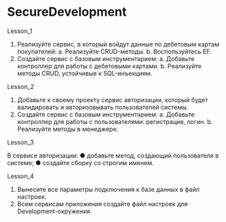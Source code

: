 # SecureDevelopment

Lesson_1

1. Реализуйте сервис, в который войдут данные по дебетовым картам покупателей:
	a. Реализуйте CRUD-методы. 
	b. Воспользуйтесь EF.
2. Создайте сервис с базовым инструментарием:
	a. Добавьте контроллер для работы с дебетовыми картами.
	b. Реализуйте методы CRUD, устойчивые к SQL-инъекциям.


Lesson_2

1.	Добавьте к своему проекту сервис авторизации, который будет валидировать и авторизовывать пользователей системы.
2.	Создайте сервис с базовым инструментарием:
	a. Добавьте контроллер для работы с пользователями: регистрация, логин.
	b. Реализуйте методы в менеджере.


Lesson_3

В сервисе авторизации:
	● добавьте метод, создающий пользователя в системе;
	● создайте сборку со строгим именем.

Lesson_4

1.	Вынесите все параметры подключения к базе данных в файл настроек.
2.	Всем сервисам приложения создайте файл настроек для Development-окружения.

